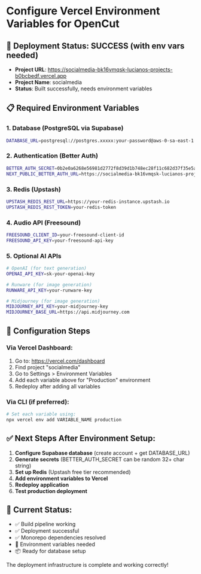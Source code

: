 # Configure Vercel Environment Variables for OpenCut

## 🚀 Deployment Status: SUCCESS (with env vars needed)
- **Project URL**: https://socialmedia-bk16vmqsk-lucianos-projects-b0bcbedf.vercel.app
- **Project Name**: socialmedia  
- **Status**: Built successfully, needs environment variables

## 📋 Required Environment Variables

### 1. Database (PostgreSQL via Supabase)
```bash
DATABASE_URL=postgresql://postgres.xxxxx:your-password@aws-0-sa-east-1.pooler.supabase.com:6543/postgres
```

### 2. Authentication (Better Auth)
```bash
BETTER_AUTH_SECRET=0b2e0a6268e56981d2772f8d39d1b748ec28f11c682d37f35e5a9409ed2d7eacb
NEXT_PUBLIC_BETTER_AUTH_URL=https://socialmedia-bk16vmqsk-lucianos-projects-b0bcbedf.vercel.app
```

### 3. Redis (Upstash)
```bash
UPSTASH_REDIS_REST_URL=https://your-redis-instance.upstash.io
UPSTASH_REDIS_REST_TOKEN=your-redis-token
```

### 4. Audio API (Freesound)
```bash
FREESOUND_CLIENT_ID=your-freesound-client-id
FREESOUND_API_KEY=your-freesound-api-key
```

### 5. Optional AI APIs
```bash
# OpenAI (for text generation)
OPENAI_API_KEY=sk-your-openai-key

# Runware (for image generation) 
RUNWARE_API_KEY=your-runware-key

# Midjourney (for image generation)
MIDJOURNEY_API_KEY=your-midjourney-key
MIDJOURNEY_BASE_URL=https://api.midjourney.com
```

## 🔧 Configuration Steps

### Via Vercel Dashboard:
1. Go to: https://vercel.com/dashboard
2. Find project "socialmedia" 
3. Go to Settings > Environment Variables
4. Add each variable above for "Production" environment
5. Redeploy after adding all variables

### Via CLI (if preferred):
```bash
# Set each variable using:
npx vercel env add VARIABLE_NAME production
```

## ✅ Next Steps After Environment Setup:
1. **Configure Supabase database** (create account + get DATABASE_URL)
2. **Generate secrets** (BETTER_AUTH_SECRET can be random 32+ char string)
3. **Set up Redis** (Upstash free tier recommended)
4. **Add environment variables to Vercel**
5. **Redeploy application**
6. **Test production deployment**

## 🎯 Current Status:
- ✅ Build pipeline working
- ✅ Deployment successful 
- ✅ Monorepo dependencies resolved
- 🔄 Environment variables needed
- 📦 Ready for database setup

The deployment infrastructure is complete and working correctly!